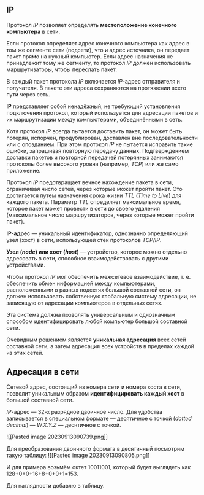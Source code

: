 ## **IP**

Протокол _IP_ позволяет определять **местоположение конечного компьютера** в сети.

Если протокол определяет адрес конечного компьютера как адрес в том же сегменте сети (подсети), что и адрес источника, он передает пакет прямо на нужный компьютер. Если адрес назначения не принадлежит тому же сегменту, то протокол _IP_ должен использовать маршрутизаторы, чтобы переслать пакет.

В каждый пакет протокола _IP_ включается _IP_-адрес отправителя и получателя. В пакете эти адреса сохраняются на протяжении всего пути через сеть.

**IP** представляет собой ненадёжный, не требующий установления подключения протокол, который используется для адресации пакетов и их маршрутизации между компьютерами, объединёнными в сеть.

Хотя протокол _IP_ всегда пытается доставить пакет, он может быть потерян, испорчен, продублирован, доставлен вне последовательности или с опозданием. При этом протокол _IP_ не пытается исправить такие ошибки, запрашивая повторную передачу данных. Подтверждением доставки пакетов и повторной передачей потерянных занимаются протоколы более высокого уровня (например, _TCP_) или же само приложение.

Протокол _IP_ предотвращает вечное нахождение пакета в сети, ограничивая число сетей, через которые может пройти пакет. Это достигается путем назначения срока жизни _TTL_ (_Time to Live_) для каждого пакета. Параметр _TTL_ определяет максимальное время, которое пакет может провести в сети до своего удаления (максимальное число маршрутизаторов, через которые может пройти пакет).

**IP-адрес** — уникальный идентификатор, однозначно определяющий узел (хост) в сети, использующей стек протоколов _TCP/IP_.

**Узел (_node_) или хост (_host_)** — устройство, которое можно отдельно адресовать в сети, способное взаимодействовать с другими устройствами.

Чтобы протокол _IP_ мог обеспечить межсетевое взаимодействие, т. е. обеспечить обмен информацией между компьютерами, расположенными в разных подсетях большой составной сети, он должен использовать собственную глобальную систему адресации, не зависящую от адресации компьютеров в отдельных сетях.

Эта система должна позволять универсальным и однозначным способом идентифицировать любой компьютер большой составной сети.

Очевидным решением является **уникальная адресация** всех сетей составной сети, а затем адресация всех устройств в пределах каждой из этих сетей.

## **Адресация в сети**

Сетевой адрес, состоящий из номера сети и номера хоста в сети, позволит уникальным образом **идентифицировать каждый хост** в большой составной сети.

_IP_-адрес — 32-х разрядное двоичное число. Для удобства записывается в специальном формате — десятичное с точкой (_dotted decimal_) — _W.X.Y.Z_ — десятичное с точкой.

![[Pasted image 20230913090739.png]]

Для преобразования двоичного формата в десятичный посмотрим такую таблицу:
![[Pasted image 20230913090805.png]]

И для примера возьмём октет 10011001, который будет выглядеть как 128+0+0+16+8+0+0+1=153.

Для наглядности добавлю в таблицу.